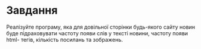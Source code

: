 # Завдання
Реалізуйте програму, яка для довільної сторінки будь-якого сайту новин
буде підраховувати частоту появи слів у тексті новини, частоту появи html-
тегів, кількість посилань та зображень.